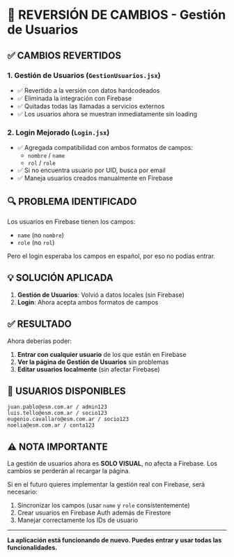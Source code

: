 # 🔄 REVERSIÓN DE CAMBIOS - Gestión de Usuarios

## ✅ CAMBIOS REVERTIDOS

### 1. **Gestión de Usuarios (`GestionUsuarios.jsx`)**
- ✅ Revertido a la versión con datos hardcodeados
- ✅ Eliminada la integración con Firebase
- ✅ Quitadas todas las llamadas a servicios externos
- ✅ Los usuarios ahora se muestran inmediatamente sin loading

### 2. **Login Mejorado (`Login.jsx`)**
- ✅ Agregada compatibilidad con ambos formatos de campos:
  - `nombre` / `name`
  - `rol` / `role`
- ✅ Si no encuentra usuario por UID, busca por email
- ✅ Maneja usuarios creados manualmente en Firebase

## 🔍 PROBLEMA IDENTIFICADO

Los usuarios en Firebase tienen los campos:
- `name` (no `nombre`)
- `role` (no `rol`)

Pero el login esperaba los campos en español, por eso no podías entrar.

## 💡 SOLUCIÓN APLICADA

1. **Gestión de Usuarios**: Volvió a datos locales (sin Firebase)
2. **Login**: Ahora acepta ambos formatos de campos

## ✅ RESULTADO

Ahora deberías poder:
1. **Entrar con cualquier usuario** de los que están en Firebase
2. **Ver la página de Gestión de Usuarios** sin problemas
3. **Editar usuarios localmente** (sin afectar Firebase)

## 📝 USUARIOS DISPONIBLES

```
juan.pablo@esm.com.ar / admin123
luis.tello@esm.com.ar / socio123
eugenio.cavallaro@esm.com.ar / socio123
noelia@esm.com.ar / conta123
```

## ⚠️ NOTA IMPORTANTE

La gestión de usuarios ahora es **SOLO VISUAL**, no afecta a Firebase. Los cambios se perderán al recargar la página.

Si en el futuro quieres implementar la gestión real con Firebase, será necesario:
1. Sincronizar los campos (usar `name` y `role` consistentemente)
2. Crear usuarios en Firebase Auth además de Firestore
3. Manejar correctamente los IDs de usuario

---
**La aplicación está funcionando de nuevo. Puedes entrar y usar todas las funcionalidades.**